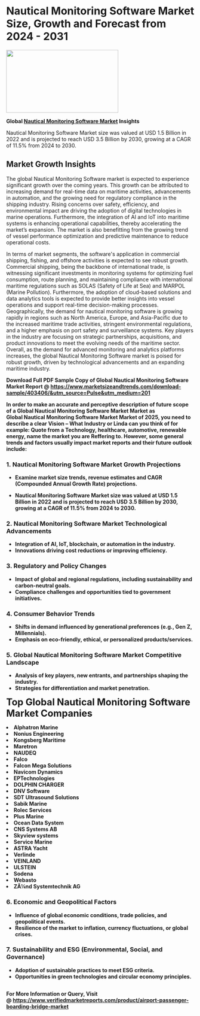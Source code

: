 <H1>Nautical Monitoring Software Market Size, Growth and Forecast from 2024 - 2031</H1><img class="aligncenter size-medium wp-image-584254" src="https://thirdeyenews.in/wp-content/uploads/2024/09/Global-Market-Research-300x168.jpeg" alt="" width="300" height="168" /><p><strong>Global&nbsp;<a href="https://www.marketsizeandtrends.com/download-sample/403406/&amp;utm_source=Pulse&amp;utm_medium=201">Nautical Monitoring Software Market</a> Insights</strong></p><p>Nautical Monitoring Software Market size was valued at USD 1.5 Billion in 2022 and is projected to reach USD 3.5 Billion by 2030, growing at a CAGR of 11.5% from 2024 to 2030.</p><p><h2>Market Growth Insights</h2> <p>The global Nautical Monitoring Software market is expected to experience significant growth over the coming years. This growth can be attributed to increasing demand for real-time data on maritime activities, advancements in automation, and the growing need for regulatory compliance in the shipping industry. Rising concerns over safety, efficiency, and environmental impact are driving the adoption of digital technologies in marine operations. Furthermore, the integration of AI and IoT into maritime systems is enhancing operational capabilities, thereby accelerating the market’s expansion. The market is also benefitting from the growing trend of vessel performance optimization and predictive maintenance to reduce operational costs.</p> <p><strong></strong></p> <p>In terms of market segments, the software's application in commercial shipping, fishing, and offshore activities is expected to see robust growth. Commercial shipping, being the backbone of international trade, is witnessing significant investments in monitoring systems for optimizing fuel consumption, route planning, and maintaining compliance with international maritime regulations such as SOLAS (Safety of Life at Sea) and MARPOL (Marine Pollution). Furthermore, the adoption of cloud-based solutions and data analytics tools is expected to provide better insights into vessel operations and support real-time decision-making processes. Geographically, the demand for nautical monitoring software is growing rapidly in regions such as North America, Europe, and Asia-Pacific due to the increased maritime trade activities, stringent environmental regulations, and a higher emphasis on port safety and surveillance systems. Key players in the industry are focusing on strategic partnerships, acquisitions, and product innovations to meet the evolving needs of the maritime sector. Overall, as the demand for advanced monitoring and analytics platforms increases, the global Nautical Monitoring Software market is poised for robust growth, driven by technological advancements and an expanding maritime industry.</p> <p><strong></p><p><span class=""><strong>Download Full PDF Sample Copy of Global Nautical Monitoring Software Market Report</strong> @ <a href="https://www.marketsizeandtrends.com/download-sample/403406/&amp;utm_source=Pulse&amp;utm_medium=201" target="_blank">https://www.marketsizeandtrends.com/download-sample/403406/&amp;utm_source=Pulse&amp;utm_medium=201</a></span></p><p>In order to make an accurate and perceptive description of future scope of a Global&nbsp;Nautical Monitoring Software Market Market as Global&nbsp;Nautical Monitoring Software Market Market of 2025, you need to describe a clear Vision &ndash; What Industry or Linda can you think of for example: Quote from a Technology, healthcare, automotive, renewable energy, name the market you are Reffering to. However, some general trends and factors usually impact market reports and their future outlook include:</p><h3>1.&nbsp;<strong>Nautical Monitoring Software Market Growth Projections</strong></h3><ul><li>Examine market size trends, revenue estimates and CAGR (Compounded Annual Growth Rate) projections.</li><li><p>Nautical Monitoring Software Market size was valued at USD 1.5 Billion in 2022 and is projected to reach USD 3.5 Billion by 2030, growing at a CAGR of 11.5% from 2024 to 2030.</p></li></ul><h3>2.&nbsp;<strong>Nautical Monitoring Software Market Technological Advancements</strong></h3><ul><li>Integration of AI, IoT, blockchain, or automation in the industry.</li><li>Innovations driving cost reductions or improving efficiency.</li></ul><h3>3.&nbsp;<strong>Regulatory and Policy Changes</strong></h3><ul><li>Impact of global and regional regulations, including sustainability and carbon-neutral goals.</li><li>Compliance challenges and opportunities tied to government initiatives.</li></ul><h3>4.&nbsp;<strong>Consumer Behavior Trends</strong></h3><ul><li>Shifts in demand influenced by generational preferences (e.g., Gen Z, Millennials).</li><li>Emphasis on eco-friendly, ethical, or personalized products/services.</li></ul><h3>5.&nbsp;<strong>Global Nautical Monitoring Software Market Competitive Landscape</strong></h3><ul><li>Analysis of key players, new entrants, and partnerships shaping the industry.</li><li>Strategies for differentiation and market penetration.</li></ul><p data-pm-slice="1 1 []"><span style="color: inherit; font-family: inherit; font-size: 25px;">Top Global Nautical Monitoring Software Market Companies</span></p><div class="" data-test-id=""><p><li>Alphatron Marine</li><li> Nonius Engineering</li><li> Kongsberg Maritime</li><li> Maretron</li><li> NAUDEQ</li><li> Falco</li><li> Falcon Mega Solutions</li><li> Navicom Dynamics</li><li> EPTechnologies</li><li> DOLPHIN CHARGER</li><li> DNV Software</li><li> SDT Ultrasound Solutions</li><li> Sabik Marine</li><li> Rolec Services</li><li> Plus Marine</li><li> Ocean Data System</li><li> CNS Systems AB</li><li> Skyview systems</li><li> Service Marine</li><li> ASTRA Yacht</li><li> Verlinde</li><li> VEINLAND</li><li> ULSTEIN</li><li> Sodena</li><li> Webasto</li><li> ZÃ¼nd Systemtechnik AG</li></p></div><h3>6.&nbsp;<strong>Economic and Geopolitical Factors</strong></h3><ul><li>Influence of global economic conditions, trade policies, and geopolitical events.</li><li>Resilience of the market to inflation, currency fluctuations, or global crises.</li></ul><h3>7.&nbsp;<strong>Sustainability and ESG (Environmental, Social, and Governance)</strong></h3><ul><li>Adoption of sustainable practices to meet ESG criteria.</li><li>Opportunities in green technologies and circular economy principles.</li></ul><h2><strong style="font-size: 14px;">For More Information or Query, Visit @&nbsp;</strong><a style="background-color: #ffffff; font-size: 14px;" href="https://www.marketsizeandtrends.com/report/nautical-monitoring-software-market/" target="_blank">https://www.verifiedmarketreports.com/product/airport-passenger-boarding-bridge-market</a></h2>
